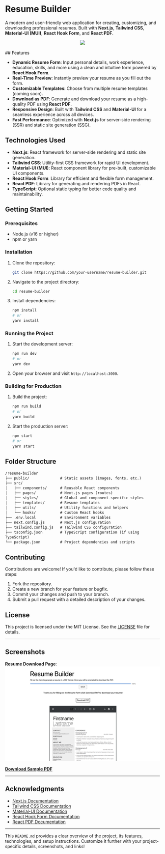 # Resume Builder

A modern and user-friendly web application for creating, customizing, and downloading professional resumes. Built with **Next.js**, **Tailwind CSS**, **Material-UI (MUI)**, **React Hook Form**, and **React PDF**.

<p style="text-align:center"><img src="https://resume-app-flame.vercel.app/resume-builder-thumb.jpg" width="400"/></p>
## Features

- **Dynamic Resume Form**: Input personal details, work experience, education, skills, and more using a clean and intuitive form powered by **React Hook Form**.
- **Real-Time Preview**: Instantly preview your resume as you fill out the form.
- **Customizable Templates**: Choose from multiple resume templates (coming soon).
- **Download as PDF**: Generate and download your resume as a high-quality PDF using **React PDF**.
- **Responsive Design**: Built with **Tailwind CSS** and **Material-UI** for a seamless experience across all devices.
- **Fast Performance**: Optimized with **Next.js** for server-side rendering (SSR) and static site generation (SSG).

## Technologies Used

- **Next.js**: React framework for server-side rendering and static site generation.
- **Tailwind CSS**: Utility-first CSS framework for rapid UI development.
- **Material-UI (MUI)**: React component library for pre-built, customizable UI components.
- **React Hook Form**: Library for efficient and flexible form management.
- **React PDF**: Library for generating and rendering PDFs in React.
- **TypeScript**: Optional static typing for better code quality and maintainability.

## Getting Started

### Prerequisites

- Node.js (v16 or higher)
- npm or yarn

### Installation

1. Clone the repository:
   ```bash
   git clone https://github.com/your-username/resume-builder.git
   ```
2. Navigate to the project directory:
   ```bash
   cd resume-builder
   ```
3. Install dependencies:
   ```bash
   npm install
   # or
   yarn install
   ```

### Running the Project

1. Start the development server:
   ```bash
   npm run dev
   # or
   yarn dev
   ```
2. Open your browser and visit `http://localhost:3000`.

### Building for Production

1. Build the project:
   ```bash
   npm run build
   # or
   yarn build
   ```
2. Start the production server:
   ```bash
   npm start
   # or
   yarn start
   ```

## Folder Structure

```
/resume-builder
├── public/              # Static assets (images, fonts, etc.)
├── src/
│   ├── components/      # Reusable React components
│   ├── pages/           # Next.js pages (routes)
│   ├── styles/          # Global and component-specific styles
│   ├── templates/       # Resume templates
│   ├── utils/           # Utility functions and helpers
│   └── hooks/           # Custom React hooks
├── .env.local           # Environment variables
├── next.config.js       # Next.js configuration
├── tailwind.config.js   # Tailwind CSS configuration
├── tsconfig.json        # TypeScript configuration (if using TypeScript)
└── package.json         # Project dependencies and scripts
```

## Contributing

Contributions are welcome! If you'd like to contribute, please follow these steps:

1. Fork the repository.
2. Create a new branch for your feature or bugfix.
3. Commit your changes and push to your branch.
4. Submit a pull request with a detailed description of your changes.

## License

This project is licensed under the MIT License. See the [LICENSE](./LICENSE) file for details.

---

## Screenshots

<!-- Add screenshots of your application here -->
**Resume Download Page**:
   ![Resume Complete](/resume-app/src/images/download-complete.png)

[**Download Sample PDF**](/resume-app/src/images/sample.pdf)



---

## Acknowledgments

- [Next.js Documentation](https://nextjs.org/docs)
- [Tailwind CSS Documentation](https://tailwindcss.com/docs)
- [Material-UI Documentation](https://mui.com/)
- [React Hook Form Documentation](https://react-hook-form.com/)
- [React PDF Documentation](https://react-pdf.org/)

---

This `README.md` provides a clear overview of the project, its features, technologies, and setup instructions. Customize it further with your project-specific details, screenshots, and links!